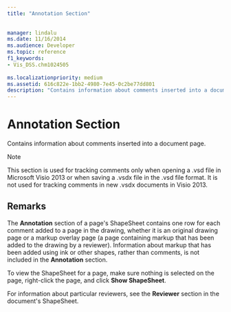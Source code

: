 ```yaml
---
title: "Annotation Section"
 
 
manager: lindalu
ms.date: 11/16/2014
ms.audience: Developer
ms.topic: reference
f1_keywords:
- Vis_DSS.chm1024505
 
ms.localizationpriority: medium
ms.assetid: 616c822e-1bb2-4980-7e45-0c2be77dd801
description: "Contains information about comments inserted into a document page."
---
```


# Annotation Section

Contains information about comments inserted into a document page. 
  
> [!NOTE]
> This section is used for tracking comments only when opening a .vsd file in Microsoft Visio 2013 or when saving a .vsdx file in the .vsd file format. It is not used for tracking comments in new .vsdx documents in Visio 2013. 
  
## Remarks

The **Annotation** section of a page's ShapeSheet contains one row for each comment added to a page in the drawing, whether it is an original drawing page or a markup overlay page (a page containing markup that has been added to the drawing by a reviewer). Information about markup that has been added using ink or other shapes, rather than comments, is not included in the **Annotation** section. 
  
To view the ShapeSheet for a page, make sure nothing is selected on the page, right-click the page, and click **Show ShapeSheet**.
  
For information about particular reviewers, see the **Reviewer** section in the document's ShapeSheet. 
  

